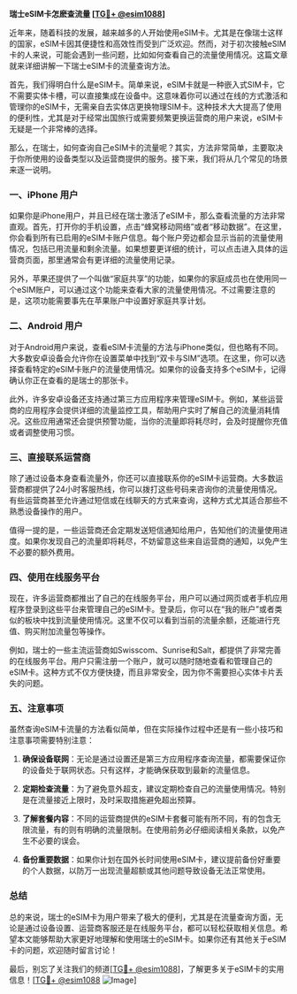 **瑞士eSIM卡怎麽查流量 [[TG💪+ @esim1088](https://t.me/s/esim1088)]**

近年来，随着科技的发展，越来越多的人开始使用eSIM卡。尤其是在像瑞士这样的国家，eSIM卡因其便捷性和高效性而受到广泛欢迎。然而，对于初次接触eSIM卡的人来说，可能会遇到一些问题，比如如何查看自己的流量使用情况。这篇文章就来详细讲解一下瑞士eSIM卡的流量查询方法。

首先，我们得明白什么是eSIM卡。简单来说，eSIM卡就是一种嵌入式SIM卡，它不需要实体卡槽，可以直接集成在设备中。这意味着你可以通过在线的方式激活和管理你的eSIM卡，无需亲自去实体店更换物理SIM卡。这种技术大大提高了使用的便利性，尤其是对于经常出国旅行或需要频繁更换运营商的用户来说，eSIM卡无疑是一个非常棒的选择。

那么，在瑞士，如何查询自己eSIM卡的流量呢？其实，方法非常简单，主要取决于你所使用的设备类型以及运营商提供的服务。接下来，我们将从几个常见的场景来逐一说明。

### **一、iPhone 用户**

如果你是iPhone用户，并且已经在瑞士激活了eSIM卡，那么查看流量的方法非常直观。首先，打开你的手机设置，点击“蜂窝移动网络”或者“移动数据”。在这里，你会看到所有已启用的eSIM卡账户信息。每个账户旁边都会显示当前的流量使用情况，包括已用流量和剩余流量。如果想要更详细的统计，可以点击进入具体的运营商页面，那里通常会有更详细的流量使用记录。

另外，苹果还提供了一个叫做“家庭共享”的功能，如果你的家庭成员也在使用同一个eSIM账户，可以通过这个功能来查看大家的流量使用情况。不过需要注意的是，这项功能需要事先在苹果账户中设置好家庭共享计划。

### **二、Android 用户**

对于Android用户来说，查看eSIM卡流量的方法与iPhone类似，但也略有不同。大多数安卓设备会允许你在设置菜单中找到“双卡与SIM”选项。在这里，你可以选择查看特定的eSIM卡账户的流量使用情况。如果你的设备支持多个eSIM卡，记得确认你正在查看的是瑞士的那张卡。

此外，许多安卓设备还支持通过第三方应用程序来管理eSIM卡。例如，某些运营商的应用程序会提供详细的流量监控工具，帮助用户实时了解自己的流量消耗情况。这些应用通常还会提供预警功能，当你的流量即将耗尽时，会及时提醒你充值或者调整使用习惯。

### **三、直接联系运营商**

除了通过设备本身查看流量外，你还可以直接联系你的eSIM卡运营商。大多数运营商都提供了24小时客服热线，你可以拨打这些号码来咨询你的流量使用情况。有些运营商甚至允许通过短信或在线聊天的方式来查询，这种方式尤其适合那些不熟悉设备操作的用户。

值得一提的是，一些运营商还会定期发送短信通知给用户，告知他们的流量使用进度。如果你发现自己的流量即将耗尽，不妨留意这些来自运营商的通知，以免产生不必要的额外费用。

### **四、使用在线服务平台**

现在，许多运营商都推出了自己的在线服务平台，用户可以通过网页或者手机应用程序登录到这些平台来管理自己的eSIM卡。登录后，你可以在“我的账户”或者类似的板块中找到流量使用情况。这里不仅可以看到当前的流量余额，还能进行充值、购买附加流量包等操作。

例如，瑞士的一些主流运营商如Swisscom、Sunrise和Salt，都提供了非常完善的在线服务平台。用户只需注册一个账户，就可以随时随地查看和管理自己的eSIM卡。这种方式不仅方便快捷，而且非常安全，因为你不需要担心实体卡片丢失的问题。

### **五、注意事项**

虽然查询eSIM卡流量的方法看似简单，但在实际操作过程中还是有一些小技巧和注意事项需要特别注意：

1. **确保设备联网**：无论是通过设置还是第三方应用程序查询流量，都需要保证你的设备处于联网状态。只有这样，才能确保获取到最新的流量信息。
   
2. **定期检查流量**：为了避免意外超支，建议定期检查自己的流量使用情况。特别是在流量接近上限时，及时采取措施避免超出预算。

3. **了解套餐内容**：不同的运营商提供的eSIM卡套餐可能有所不同，有的包含无限流量，有的则有明确的流量限制。在使用前务必仔细阅读相关条款，以免产生不必要的误会。

4. **备份重要数据**：如果你计划在国外长时间使用eSIM卡，建议提前备份好重要的个人数据，以防万一出现流量超额或其他问题导致设备无法正常使用。

### **总结**

总的来说，瑞士的eSIM卡为用户带来了极大的便利，尤其是在流量查询方面，无论是通过设备设置、运营商客服还是在线服务平台，都可以轻松获取相关信息。希望本文能够帮助大家更好地理解和使用瑞士的eSIM卡。如果你还有其他关于eSIM卡的问题，欢迎随时留言讨论！

最后，别忘了关注我们的频道[[TG💪+ @esim1088](https://t.me/s/esim1088)]，了解更多关于eSIM卡的实用信息！[[TG💪+ @esim1088](https://t.me/s/esim1088) ![Image](https://i.postimg.cc/4NQfJmqS/Snipaste-2025-05-13-00-14-12.png)]